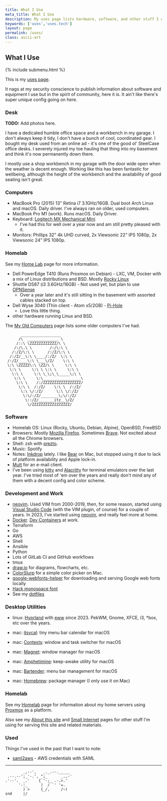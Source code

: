 ```yaml
---
title: What I Use
meta_title: What I Use
description: My uses page lists hardware, software, and other stuff I use
keywords: ['uses','uses.tech']
layout: page
permalink: /uses/
class: ascii-art
---
```

## What I Use

{% include submenu.html %}

This is my [uses page](https://uses.tech/).

It nags at my security conscience to publish information about software and
equipment I use but in the spirit of community, here it is. It ain't like
there's super unique config going on here.

### Desk

__TODO:__ Add photos here.

I have a dedicated humble office space and a workbench in my garage. I don't
always keep it tidy, I don't have a bunch of cool, coordinated gear. I bought
my desk used from an online ad - it's one of the good ol' SteelCase office
desks. I severely injured my toe hauling that thing into my basement and think
it's now permanently down there.

I mostly use a shop workbench in my garage with the door wide open when the
weather is decent enough. Working like this has been fantastic for wellbeing,
although the height of the workbench and the availability of good seating isn't
great.

### Computers

* MacBook Pro (2015) 13" Retina i7 3.1GHz/16GB. Dual boot Arch Linux and macOS.
  Daily driver. I've always ran on older, used computers.
* MacBook Pro M1 (work). Runs macOS. Daily Driver.
* Keyboard: [Logitech MX Mechanical Mini](https://www.logitech.com/en-us/products/keyboards/mx-mechanical.html)
  * I've had this for well over a year now and am still pretty pleased with it.
* Monitors: Phillips 32" 4k UHD curved, 2x Viewsonic 22" IPS 1080p, 2x
  Viewsonic 24" IPS 1080p.

### Homelab

See my [Home Lab](/homelab) page for more information.

* Dell PowerEdge T410 (Runs Proxmox on Debian) - LXC, VM, Docker with a mix of Linux distributions and BSD. Mostly [Rocky
  Linux](https://rockylinux.org/)
* Shuttle DS87 (i3 3.6GHz/16GB) - Not used yet, but plan to use [OPNSense](https://opnsense.org/)
  * Over a year later and it's still sitting in the basement with assorted
    cables stacked on top.
* Dell Wyse 3040 (Thin client - Atom x5/2GB) - [Pi-Hole](https://pi-hole.net/)
  * Love this little thing.
* other hardware running Linux and BSD.

The [My Old Computers](/old-computers.html) page lists some older computers
I've had.

```ascii-art-right
       __________________
      /\  ______________ \
     /::\ \ZZZZZZZZZZZZ/\ \
    /:/\.\ \        /:/\:\ \
   /:/Z/\:\ \      /:/Z/\:\ \
  /:/Z/__\:\ \____/:/Z/  \:\ \
 /:/Z/____\:\ \___\/Z/    \:\ \
 \:\ \ZZZZZ\:\ \ZZ/\ \     \:\ \
  \:\ \     \:\ \ \:\ \     \:\ \
   \:\ \     \:\ \_\;\_\_____\;\ \
    \:\ \     \:\_________________\
     \:\ \    /:/ZZZZZZZZZZZZZZZZZ/
      \:\ \  /:/Z/    \:\ \  /:/Z/
       \:\ \/:/Z/      \:\ \/:/Z/
        \:\/:/Z/________\;\/:/Z/
         \::/Z/_______itz__\/Z/
          \/ZZZZZZZZZZZZZZZZZ/
```

### Software

* Homelab OS: Linux (Rocky, Ubuntu, Debian, Alpine), OpenBSD, FreeBSD
* Browsers: Mostly [Mozilla Firefox](https://www.mozilla.org/en-US/firefox/new/).
  Sometimes [Brave](https://brave.com). Not excited about all the Chrome
  browsers.
* Shell: zsh with [prezto](https://github.com/sorin-ionescu/prezto).
* Music: Spotify
* Notes: [Inkdrop](https://www.inkdrop.app/) lately.
  I like [Bear](https://bear.app/) on Mac, but stopped using it due to lack of
  platform availability and Apple lock-in.
* [Mutt](http://www.mutt.org/) for an e-mail client.
* I've been using [kitty](https://sw.kovidgoyal.net/kitty/) and
  [Alacritty](https://alacritty.org/) for terminal emulators over the last
  year. I've tried most of 'em over the years and really don't mind any of them
  with a decent config and color scheme.

### Development and Work

* [neovim](https://neovim.io/). Used VIM from 2000-2019, then, for some reason,
  started using [Visual Studio Code](https://code.visualstudio.com/)
  (with the VIM plugin, of course) for a couple of years. In 2023, I've started
  using [neovim](https://neovim.io/), and really feel more at home.
* [Docker](https://docker.io). [Dev Containers](https://containers.dev/) at
  work.
* Terraform
* Go
* AWS
* Shell
* Ansible
* Python
* Lots of GitLab CI and GitHub workflows
* tmux
* [draw.io](https://draw.io/) for diagrams, flowcharts, etc.
* [ColorSlurp](https://colorslurp.com/) for a simple color picker on Mac.
* [google-webfonts-helper](https://colorslurp.com/) for downloading and serving Google web fonts locally
* [Hack monospace font](https://sourcefoundry.org/hack/)
* See my [dotfiles](https://github.com/joshbeard/dotfiles)

### Desktop Utilities

* linux: [Hyprland](https://hyprland.org/) with [eww](https://github.com/elkowar/eww)
  since 2023. PekWM, Gnome, XFCE, i3, *box, etc over the years.

* mac: [itsycal](https://www.mowglii.com/itsycal/): tiny menu bar calendar for macOS
* mac: [Contexts](https://contexts.co/): window and task switcher for macOS
* mac: [Magnet](https://magnet.crowdcafe.com/): window manager for macOS
* mac: [Amphetimine](https://apps.apple.com/us/app/amphetamine/id937984704?mt=12): keep-awake utility for macOS
* mac: [Bartender](https://www.macbartender.com/): menu bar management for macOS
* mac: [Homebrew](https://brew.sh/): package manager (I only use it on Mac)

### Homelab

See my [Homelab](/homelab/) page for information about my home servers using
[Proxmox](https://www.proxmox.com/) as a platform.

Also see my [About this site](/site) and [Small Internet](/site/small.html) pages for other stuff I'm using for serving this site and
related materials.

### Used

Things I've used in the past that I want to note:

* [saml2aws](https://github.com/Versent/saml2aws) - AWS credentials with SAML

---

```ascii-art
        _,--',   _._.--._____
 .--.--';_'-.', ";_      _.,-'
.'--'.  _.'    {`'-;_ .-.>.'
      '-:_      )  / `' '=.
        ) >     {_/,     /~)
snd     |/
```

